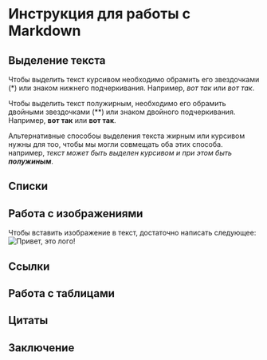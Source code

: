 # Инструкция для работы с Markdown

## Выделение текста

Чтобы выделить текст курсивом необходимо обрамить его звездочками (*) или знаком нижнего подчеркивания. Например, *вот так* или _вот так_.

Чтобы выделить текст полужирным, необходимо его обрамить двойными звездочками (**) или знаком двойного подчеркивания.
Например, **вот так** или __вот так__.

Альтернативные способоы выделения текста жирным или курсивом нужны для тоо, чтобы мы могли совмещать оба этих способа. например, _текст может быть выделен курсивом и при этом быть **полужиным**_.

## Списки

## Работа с изображениями

Чтобы вставить изображение в текст, достаточно написать следующее:
![Привет, это лого!](лого.png)

## Ссылки

## Работа с таблицами

## Цитаты

## Заключение